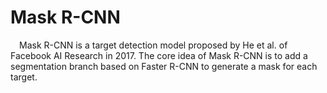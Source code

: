 # Mask R-CNN
&ensp;&ensp;Mask R-CNN is a target detection model proposed by He et al. of Facebook AI Research in 2017. The core idea of Mask R-CNN is to add a segmentation branch based on Faster R-CNN to generate a mask for each target.